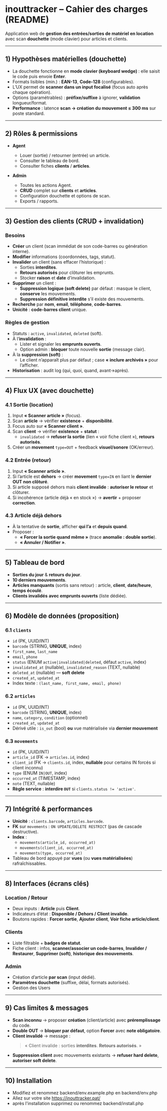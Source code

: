 # inouttracker – Cahier des charges (README)

Application web de **gestion des entrées/sorties de matériel en location** avec scan **douchette** (mode clavier) pour articles et clients.

---

## 1) Hypothèses matérielles (douchette)

-  La douchette fonctionne en **mode clavier (keyboard wedge)** : elle saisit le code puis envoie **Enter**.
-  Formats lisibles (min.) : **EAN-13**, **Code-128** (configurables).
-  L’UX permet de **scanner dans un input focalisé** (focus auto après chaque opération).
-  Options (paramétrables) : **préfixe/suffixe** à ignorer, **validation** longueur/format.
-  **Performance** : latence **scan → création du mouvement ≤ 300 ms** sur poste standard.

---

## 2) Rôles & permissions

-  **Agent**

   -  Louer (sortie) / retourner (entrée) un article.
   -  Consulter le tableau de bord.
   -  Consulter fiches **clients** / **articles**.

-  **Admin**
   -  Toutes les actions Agent.
   -  **CRUD** complet sur **clients** et **articles**.
   -  Configuration douchette et options de scan.
   -  Exports / rapports.

---

## 3) Gestion des clients (CRUD + invalidation)

### Besoins

-  **Créer** un client (scan immédiat de son code-barres ou génération interne).
-  **Modifier** informations (coordonnées, tags, statut).
-  **Invalider** un client (sans effacer l’historique) :
   -  Sorties **interdites**.
   -  **Retours autorisés** pour clôturer les emprunts.
   -  Stocker **raison** et **date** d’invalidation.
-  **Supprimer** un client :
   -  **Suppression logique (soft delete)** par défaut : masque le client, **conserve** les mouvements.
   -  **Suppression définitive interdite** s’il existe des mouvements.
-  **Recherche** par **nom**, **email**, **téléphone**, **code-barres**.
-  **Unicité** : **code-barres client** unique.

### Règles de gestion

-  Statuts : `active`, `invalidated`, `deleted` (soft).
-  À l’**invalidation** :
   -  Lister et signaler les **emprunts ouverts**.
   -  Option admin : **bloquer** toute nouvelle **sortie** (message clair).
-  À la **suppression (soft)** :
   -  Le client n’apparaît plus par défaut ; case **« inclure archivés »** pour l’afficher.
-  **Historisation** : audit log (qui, quoi, quand, avant→après).

---

## 4) Flux UX (avec douchette)

### 4.1 Sortie (location)

1. Input **« Scanner article »** (focus).
2. Scan **article** → vérifier **existence** + **disponibilité**.
3. Focus auto sur **« Scanner client »**.
4. Scan **client** → vérifier **existence** + **statut** :
   -  `invalidated` → **refuser la sortie** (lien « voir fiche client »), **retours autorisés**.
5. Créer un **movement** `type=OUT` + feedback **visuel/sonore** (OK/erreur).

### 4.2 Entrée (retour)

1. Input **« Scanner article »**.
2. Si l’article est **dehors** → créer **movement** `type=IN` en liant le **dernier OUT non clôturé**.
3. Si article supposé dehors mais **client invalide** : **autoriser le retour** et clôturer.
4. Si incohérence (article déjà « en stock ») → **avertir** + proposer **correction**.

### 4.3 Article déjà dehors

-  À la tentative de **sortie**, afficher **qui l’a** et **depuis quand**.
-  Proposer :
   -  **« Forcer la sortie quand même »** (trace **anomalie : double sortie**).
   -  **« Annuler / Notifier »**.

---

## 5) Tableau de bord

-  **Sorties du jour** & **retours du jour**.
-  **10 derniers mouvements**.
-  **Articles manquants** (sortis sans retour) : article, **client**, **date/heure**, **temps écoulé**.
-  **Clients invalidés** **avec emprunts ouverts** (liste dédiée).

---

## 6) Modèle de données (proposition)

### 6.1 `clients`

-  `id` (PK, UUID/INT)
-  `barcode` (STRING, **UNIQUE**, index)
-  `first_name`, `last_name`
-  `email`, `phone`
-  `status` (ENUM `active|invalidated|deleted`, défaut `active`, index)
-  `invalidated_at` (nullable), `invalidated_reason` (TEXT, nullable)
-  `deleted_at` (nullable) — **soft delete**
-  `created_at`, `updated_at`
-  Index texte : `(last_name, first_name, email, phone)`

### 6.2 `articles`

-  `id` (PK, UUID/INT)
-  `barcode` (STRING, **UNIQUE**, index)
-  `name`, `category`, `condition` (optionnel)
-  `created_at`, `updated_at`
-  Dérivé utile : `is_out` (bool) **ou** vue matérialisée via **dernier mouvement**

### 6.3 `movements`

-  `id` (PK, UUID/INT)
-  `article_id` (FK → `articles.id`, index)
-  `client_id` (FK → `clients.id`, index, **nullable** pour certains IN forcés si client inconnu)
-  `type` (ENUM `IN|OUT`, index)
-  `occurred_at` (TIMESTAMP, index)
-  `note` (TEXT, nullable)
-  **Règle service** : **interdire `OUT`** si `clients.status != 'active'`.

---

## 7) Intégrité & performances

-  **Unicité** : `clients.barcode`, `articles.barcode`.
-  **FK** sur `movements` : `ON UPDATE/DELETE RESTRICT` (pas de cascade destructive).
-  **Index** :
   -  `movements(article_id, occurred_at)`
   -  `movements(client_id, occurred_at)`
   -  `movements(type, occurred_at)`
-  Tableau de bord appuyé par **vues** (ou **vues matérialisées**) rafraîchissables.

---

## 8) Interfaces (écrans clés)

### Location / Retour

-  Deux inputs : **Article** puis **Client**.
-  Indicateurs d’état : **Disponible / Dehors / Client invalide**.
-  Boutons rapides : **Forcer sortie**, **Ajouter client**, **Voir fiche article/client**.

### Clients

-  Liste filtrable + **badges de statut**.
-  Fiche client : infos, **scanner/associer un code-barres**, **Invalider / Restaurer**, **Supprimer (soft)**, **historique des mouvements**.

### Admin

-  Création d’article **par scan** (input dédié).
-  **Paramètres douchette** (suffixe, délai, formats autorisés).
-  Gestion des Users

---

## 9) Cas limites & messages

-  **Scan inconnu** → proposer **création** (client/article) avec **préremplissage** du code.
-  **Double OUT** → **bloquer par défaut**, option **Forcer** avec **note obligatoire**.
-  **Client invalidé** → message :
   > « Client invalide : sorties **interdites**. **Retours autorisés**. »
-  **Suppression client** avec mouvements existants → **refuser hard delete**, **autoriser soft delete**.

---

## 10) Installation

-  Modifiez et renommez backend/env.example.php en backend/env.php
-  Allez sur votre site https://inouttracker.pat/
-  après l'installation supprimez ou renommez backend/install.php
